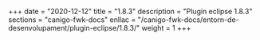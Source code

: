 +++
date        = "2020-12-12"
title       = "1.8.3"
description = "Plugin eclipse 1.8.3"
sections    = "canigo-fwk-docs"
enllac		= "/canigo-fwk-docs/entorn-de-desenvolupament/plugin-eclipse/1.8.3/"
weight		= 1
+++
